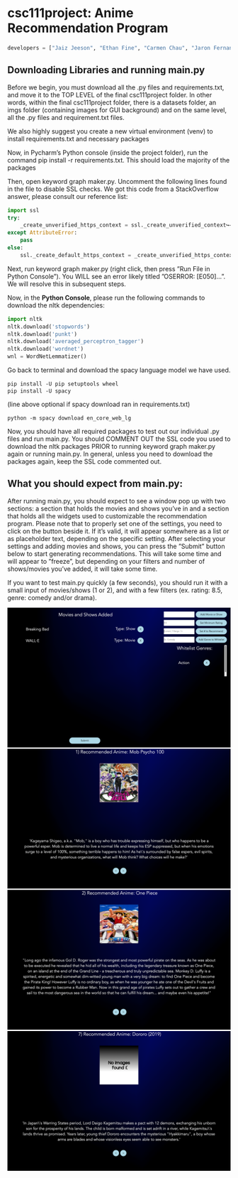# csc111project: Anime Recommendation Program
```python
developers = ["Jaiz Jeeson", "Ethan Fine", "Carmen Chau", "Jaron Fernandes"]
```
## Downloading Libraries and running main.py
Before we begin, you must download all the .py files and requirements.txt, and move it to the TOP LEVEL of the final csc111project folder. In other words, within the final csc111project folder, there is a datasets folder, an imgs folder (containing images for GUI background) and on the same level, all the .py files and requirement.txt files.

We also highly suggest you create a new virtual environment (venv) to install requirements.txt and necessary packages

Now, in Pycharm’s Python console (inside the project folder), run the command pip install -r requirements.txt. This should load the majority of the packages

Then, open keyword graph maker.py. Uncomment the following lines found in the file to disable SSL checks. We got this code from a StackOverflow answer, please consult our reference list:
```python
import ssl
try:
    _create_unverified_https_context = ssl._create_unverified_context↪→
except AttributeError:
    pass
else:
    ssl._create_default_https_context = _create_unverified_https_context↪→
```
Next, run keyword graph maker.py (right click, then press ”Run File in Python Console”). You WILL see an error likely titled ”OSERROR: [E050]...”. We will resolve this in subsequent steps.

Now, in the **Python Console**, please run the following commands to download the nltk dependencies:
```python
import nltk
nltk.download('stopwords')
nltk.download('punkt')
nltk.download('averaged_perceptron_tagger')
nltk.download('wordnet')
wnl = WordNetLemmatizer()
```
Go back to terminal and download the spacy language model we have used.
```pip
pip install -U pip setuptools wheel
pip install -U spacy
```
(line above optional if spacy download ran in requirements.txt)
```pip
python -m spacy download en_core_web_lg
```
Now, you should have all required packages to test out our individual .py files and run main.py. You should COMMENT OUT the SSL code you used to download the nltk packages PRIOR to running keyword graph maker.py again or running main.py. In general, unless you need to download the packages again, keep the SSL code commented out.

## What you should expect from main.py:
After running main.py, you should expect to see a window pop up with two sections: a section that holds the movies and shows you’ve in and a section that holds all the widgets used to customizable the recommendation program. Please note that to properly set one of the settings, you need to click on the button beside it. If it’s valid, it will appear somewhere as a list or as placeholder text, depending on the specific setting. After selecting your settings and adding movies and shows, you can press the ”Submit” button below to start generating recommendations. This will take some time and will appear to ”freeze”, but depending on your filters and number of shows/movies you’ve added, it will take some time.

If you want to test main.py quickly (a few seconds), you should run it with a small input of movies/shows (1 or 2), and with a few filters (ex. rating: 8.5, genre: comedy and/or drama).

![Screenshot](readme_images/sampleimg1.png)
![Screenshot](readme_images/sampleimg2.png)
![Screenshot](readme_images/sampleimg3.png)
![Screenshot](readme_images/sampleimg4.png)
